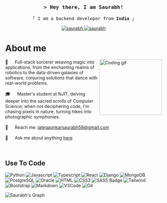 <!-- <h2 align="center">
  Welcome to my World!
  <img src="https://media.giphy.com/media/hvRJCLFzcasrR4ia7z/giphy.gif" width="28">
</h2> -->


<!-- <p align="center">
  <a href="https://github.com/Saurabh-Jategaonkar"><img src="https://readme-typing-svg.herokuapp.com/?lines=Self%20Taught%20Programmer;Back%20End%20Developer;1.5%2B%20years%20of%20coding%20experience;Always%20learning%20new%20things&center=true&width=380&height=45"></a>
</p> -->



<!-- <a href="https://komarev.com/ghpvc/?username=saurabh">
  <img align="right" src="https://komarev.com/ghpvc/?username=saurabh&label=Visitors&color=0e75b6&style=flat" alt="Profile visitor" />
</a>


[![wakatime](https://wakatime.com/badge/user/eebb3dd8-d9b2-40de-9b88-6fd6cac99dbc.svg)](https://wakatime.com/@eebb3dd8-d9b2-40de-9b88-6fd6cac99dbc) -->

<!-- Intro  -->
<h3 align="center">
        <samp>&gt; Hey there, I am <b>Saurabh!</b>
                <!-- <b><a target="_blank" href="https://saurabh.com">Al Siam</a></b> -->
        </samp>
</h3>


<p align="center"> 
  <samp>
    「 I am a backend developer from <b>India</b> 」
  </samp>
</p>

<p align="center">
 <!-- <a href="https://saurabh.com" target="blank">
  <img src="https://img.shields.io/badge/Website-DC143C?style=for-the-badge&logo=medium&logoColor=white" alt="saurabh" />
 </a> -->
 <a href="https://www.linkedin.com/in/saurabh-jategaonkar-339503b8/" target="_blank">
  <img src="https://img.shields.io/badge/LinkedIn-0077B5?style=for-the-badge&logo=linkedin&logoColor=white" alt="saurabh"/>
 </a>
 <!-- <a href="https://dev.to/saurabh" target="_blank">
  <img src="https://img.shields.io/badge/dev.to-0A0A0A?style=for-the-badge&logo=dev.to&logoColor=white" alt="saurabh" />
 </a> -->
 <!-- <a href="https://twitter.com/saurabh" target="_blank">
  <img src="https://img.shields.io/badge/Twitter-1DA1F2?style=for-the-badge&logo=twitter&logoColor=white" />
 </a> -->
 <a href="https://www.instagram.com/saurabh_j1996/" target="_blank">
  <img src="https://img.shields.io/badge/Instagram-fe4164?style=for-the-badge&logo=instagram&logoColor=white" alt="saurabh" />
 </a> 
 <!-- <a href="https://facebook.com/saurabh.world" target="_blank">
  <img src="https://img.shields.io/badge/Facebook-20BEFF?&style=for-the-badge&logo=facebook&logoColor=white" alt="saurabh"  /> -->
  </a> 
</p>

<!-- About Section -->
 # About me
<p>
 <img align="right" height= "180" width="200" src="https://user-images.githubusercontent.com/74038190/235224431-e8c8c12e-6826-47f1-89fb-2ddad83b3abf.gif" alt="Coding gif" />
  
 🚀 &emsp;  Full-stack sorcerer weaving magic into applications, from the enchanting realms of robotics to the data-driven galaxies of software, conjuring solutions that dance with real-world problems.  <br/><br/>
 🎓 &emsp;  Master's student at NJIT, delving deeper into the sacred scrolls of Computer Science; when not deciphering code, I'm chasing pixels in nature, turning hikes into photographic symphonies.  <br/><br/>
 📧 &emsp; Reach me: jategaonkarsaurabh58@gmail.com<br/><br/>
 💬 &emsp; Ask me about anything [here](https://github.com/Saurabh-Jategaonkar/Saurabh-Jategaonkar/issues)

</p>
<br/>

## Use To Code

![Python](https://img.shields.io/badge/Python-5f79ed?style=for-the-badge&labelColor=black&logo=python)
![Javascript](https://img.shields.io/badge/Javascript-F0DB4F?style=for-the-badge&labelColor=black&logo=javascript&logoColor=F0DB4F)
![Typescript](https://img.shields.io/badge/Typescript-007acc?style=for-the-badge&labelColor=black&logo=typescript&logoColor=007acc)
![React](https://img.shields.io/badge/-React-61DBFB?style=for-the-badge&labelColor=black&logo=react&logoColor=61DBFB)
![Django](https://img.shields.io/badge/Django-dee4ff?style=for-the-badge&labelColor=black&logo=django)
![MongoDB](https://img.shields.io/badge/MongoDB-4EA94B?style=for-the-badge&logo=mongodb&logoColor=white)
![PostgreSQL](https://img.shields.io/badge/Postgresql-000000?style=for-the-badge&logo=postgresql)
![Oracle](https://img.shields.io/badge/Oracle-000000?style=for-the-badge&logo=oracle)
![HTML](https://img.shields.io/badge/HTML5-E34F26?style=for-the-badge&logo=html5&logoColor=white)
![CSS3](https://img.shields.io/badge/CSS3-1572B6?style=for-the-badge&logo=css3&logoColor=white)
![SASS Badge](https://img.shields.io/badge/Sass-CC6699?style=for-the-badge&logo=sass&logoColor=white)
![Tailwind](https://img.shields.io/badge/Tailwind_CSS-092749?style=for-the-badge&logo=tailwindcss&logoColor=06B6D4&labelColor=000000)
![Bootstrap](https://img.shields.io/badge/Bootstrap-563D7C?style=for-the-badge&logo=bootstrap&logoColor=white)
![Markdown](https://img.shields.io/badge/Markdown-000000?style=for-the-badge&logo=markdown&logoColor=white)
![VSCode](https://img.shields.io/badge/VS_Code-0078d7?style=for-the-badge&logo=visual%20studio&logoColor=white)
![Git](https://img.shields.io/badge/Git-F05032?style=for-the-badge&logo=git&logoColor=white)


<!-- <p align="left">
  <a href="https://github.com/Saurabh-Jategaonkar?tab=repositories" target="_blank"><img alt="All Repositories" title="All Repositories" src="https://img.shields.io/badge/-All%20Repos-2962FF?style=for-the-badge&logo=koding&logoColor=white"/></a>
</p>

<p align="center">
  <a href="https://github.com/Saurabh-Jategaonkar">
    <img src="https://github-readme-streak-stats.herokuapp.com/?user=Saurabh-Jategaonkar&theme=radical&border=7F3FBF&background=0D1117" alt="Saurabh's GitHub streak"/>
  </a>
</p>

<p align="center">
  <a href="https://github.com/Saurabh-Jategaonkar">
    <img src="https://github-profile-summary-cards.vercel.app/api/cards/profile-details?username=Saurabh-Jategaonkar&theme=radical" alt="Saurabh's GitHub Contribution"/>
  </a>
</p> -->

<!-- <a> 
  <a href="https://github.com/Saurabh-Jategaonkar"><img alt="Saurabh's Top Languages" src="https://denvercoder1-github-readme-stats.vercel.app/api/top-langs/?username=Saurabh-Jategaonkar&langs_count=8&layout=compact&theme=react&border_color=7F3FBF&bg_color=0D1117&title_color=F85D7F&icon_color=F8D866" height="192px" width="49.5%"/></a>
  <br/>
</a> -->


![Saurabh's Graph](https://github-readme-activity-graph.vercel.app/graph?username=Saurabh-Jategaonkar&custom_title=My%20GitHub%20Activity%20Graph&bg_color=0D1117&color=7F3FBF&line=7F3FBF&point=7F3FBF&area_color=FFFFFF&title_color=FFFFFF&area=true)

